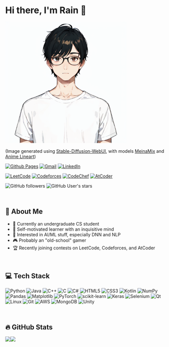 # Hi there, I'm Rain  👋

<img height=384 src="assets/img/sd_img2img.png">

(Image generated using [Stable-Diffusion-WebUI](https://github.com/AUTOMATIC1111/stable-diffusion-webui), with models [MeinaMix](https://civitai.com/models/7240/meinamix) and [Anime Lineart](https://civitai.com/models/16014/anime-lineart-manga-like-style))

[![Github Pages](https://img.shields.io/badge/github%20pages-121013?style=for-the-badge&logo=github&logoColor=white)](https://pystander.github.io)
[![Gmail](https://img.shields.io/badge/Gmail-D14836?style=for-the-badge&logo=gmail&logoColor=white)](mailto:rainleung0218@gmail.com)
[![LinkedIn](https://img.shields.io/badge/linkedin-%230077B5.svg?style=for-the-badge&logo=linkedin&logoColor=white)](https://hk.linkedin.com/in/rain-leung-688773240)

[![LeetCode](https://img.shields.io/badge/LeetCode-000000?style=for-the-badge&logo=LeetCode&logoColor=#d16c06)](https://leetcode.com/pystander)
[![Codeforces](https://img.shields.io/badge/Codeforces-445f9d?style=for-the-badge&logo=Codeforces&logoColor=white)](https://codeforces.com/profile/pystander)
[![CodeChef](https://img.shields.io/badge/CodeChef-%23964B00.svg?style=for-the-badge&logo=CodeChef&logoColor=white)](https://www.codechef.com/users/pystander)
[![AtCoder](https://atrating.baoshuo.dev/rating?username=pystander)](https://atcoder.jp/users/pystander)

![GitHub followers](https://img.shields.io/github/followers/pystander?style=social)
![GitHub User's stars](https://img.shields.io/github/stars/pystander?style=social)

</br>

## 💭 About Me

- 🏫 Currently an undergraduate CS student
- 🔎 Self-motivated learner with an inquisitive mind
- 🤖 Interested in AI/ML stuff, especially DNN and NLP
- 🎮 Probably an "old-school" gamer
- 🏆 Recently joining contests on LeetCode, Codeforces, and AtCoder

</br>

## 💻 Tech Stack
![Python](https://img.shields.io/badge/python-3670A0?style=for-the-badge&logo=python&logoColor=ffdd54)
![Java](https://img.shields.io/badge/java-%23ED8B00.svg?style=for-the-badge&logo=openjdk&logoColor=white)
![C++](https://img.shields.io/badge/c++-%2300599C.svg?style=for-the-badge&logo=c%2B%2B&logoColor=white)
![C](https://img.shields.io/badge/c-%2300599C.svg?style=for-the-badge&logo=c&logoColor=white)
![C#](https://img.shields.io/badge/c%23-%23239120.svg?style=for-the-badge&logo=c-sharp&logoColor=white)
![HTML5](https://img.shields.io/badge/html5-%23E34F26.svg?style=for-the-badge&logo=html5&logoColor=white)
![CSS3](https://img.shields.io/badge/css3-%231572B6.svg?style=for-the-badge&logo=css3&logoColor=white)
![Kotlin](https://img.shields.io/badge/kotlin-%237F52FF.svg?style=for-the-badge&logo=kotlin&logoColor=white)
![NumPy](https://img.shields.io/badge/numpy-%23013243.svg?style=for-the-badge&logo=numpy&logoColor=white)
![Pandas](https://img.shields.io/badge/pandas-%23150458.svg?style=for-the-badge&logo=pandas&logoColor=white)
![Matplotlib](https://img.shields.io/badge/Matplotlib-%23ffffff.svg?style=for-the-badge&logo=Matplotlib&logoColor=black)
![PyTorch](https://img.shields.io/badge/PyTorch-%23EE4C2C.svg?style=for-the-badge&logo=PyTorch&logoColor=white)
![scikit-learn](https://img.shields.io/badge/scikit--learn-%23F7931E.svg?style=for-the-badge&logo=scikit-learn&logoColor=white)
![Keras](https://img.shields.io/badge/Keras-%23D00000.svg?style=for-the-badge&logo=Keras&logoColor=white)
![Selenium](https://img.shields.io/badge/-selenium-%43B02A?style=for-the-badge&logo=selenium&logoColor=white)
![Qt](https://img.shields.io/badge/Qt-%23217346.svg?style=for-the-badge&logo=Qt&logoColor=white)
![Linux](https://img.shields.io/badge/Linux-FCC624?style=for-the-badge&logo=linux&logoColor=black)
![Git](https://img.shields.io/badge/git-%23F05033.svg?style=for-the-badge&logo=git&logoColor=white)
![AWS](https://img.shields.io/badge/AWS-%23FF9900.svg?style=for-the-badge&logo=amazon-aws&logoColor=white)
![MongoDB](https://img.shields.io/badge/MongoDB-%234ea94b.svg?style=for-the-badge&logo=mongodb&logoColor=white)
![Unity](https://img.shields.io/badge/unity-%23000000.svg?style=for-the-badge&logo=unity&logoColor=white)

</br>

## 🔥 GitHub Stats

<img src="https://github-readme-stats.vercel.app/api?username=pystander&show_icons=true&include_all_commits=true&theme=github_dark" /><img height=195 src="https://github-readme-stats.vercel.app/api/top-langs/?username=pystander&layout=compact&theme=github_dark" />
